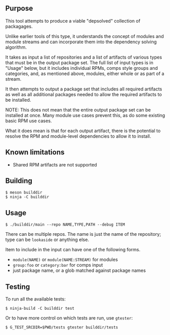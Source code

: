 ## Purpose

This tool attempts to produce a viable "depsolved" collection of packagages.

Unlike earlier tools of this type, it understands the concept of modules and module
streams and can incorporate them into the dependency solving algorithm.

It takes as input a list of repositories and a list of artifacts of various types
that must be in the output package set.  The full list of input types is in "Usage"
below, but it includes individual RPMs, comps style groups and categories, and, as
mentioned above, modules, either whole or as part of a stream.

It then attempts to output a package set that includes all required artifacts as well
as all additional packages needed to allow the required artifacts to be installed.

NOTE: This does not mean that the entire output package set can be installed at once.
Many module use cases prevent this, as do some existing basic RPM use cases.

What it does mean is that for each output artifact, there is the potential to resolve
the RPM and module-level dependencies to allow it to install.


## Known limitations

- Shared RPM artifacts are not supported


## Building

```
$ meson builddir
$ ninja -C builddir
```


## Usage

```
$ ./builddir/main --repo NAME,TYPE,PATH --debug ITEM
```

There can be multiple repos. The name is just the name of the repository; type
can be `lookaside` or anything else.

Item to include in the input can have one of the following forms.

* `module(NAME)` or `module(NAME:STREAM)` for modules
* `group:foo` or `category:bar` for comps input
* just package name, or a glob matched against package names


## Testing

To run all the available tests:

```
$ ninja-build -C builddir test
```

Or to have more control on which tests are run, use `gtester`:

```
$ G_TEST_SRCDIR=$PWD/tests gtester builddir/tests
```

